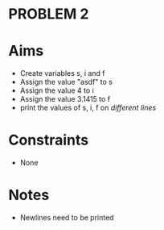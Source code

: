PROBLEM 2
=========

Aims
====
- Create variables s, i and f
- Assign the value "asdf" to s
- Assign the value 4 to i
- Assign the value 3.1415 to f
- print the values of s, i, f on 
  *different lines*

Constraints
===========
- None

Notes
=====
- Newlines need to be printed
